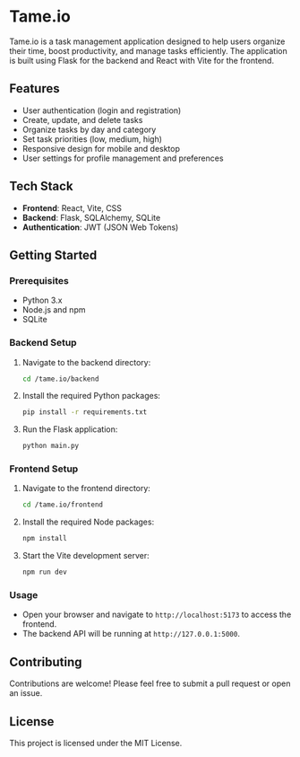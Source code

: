 # Tame.io

Tame.io is a task management application designed to help users organize their time, boost productivity, and manage tasks efficiently. The application is built using Flask for the backend and React with Vite for the frontend.

## Features

- User authentication (login and registration)
- Create, update, and delete tasks
- Organize tasks by day and category
- Set task priorities (low, medium, high)
- Responsive design for mobile and desktop
- User settings for profile management and preferences

## Tech Stack

- **Frontend**: React, Vite, CSS
- **Backend**: Flask, SQLAlchemy, SQLite
- **Authentication**: JWT (JSON Web Tokens)

## Getting Started

### Prerequisites

- Python 3.x
- Node.js and npm
- SQLite

### Backend Setup

1. Navigate to the backend directory:
   ```bash
   cd /tame.io/backend
   ```

2. Install the required Python packages:
   ```bash
   pip install -r requirements.txt
   ```

3. Run the Flask application:
   ```bash
   python main.py
   ```

### Frontend Setup

1. Navigate to the frontend directory:
   ```bash
   cd /tame.io/frontend
   ```

2. Install the required Node packages:
   ```bash
   npm install
   ```

3. Start the Vite development server:
   ```bash
   npm run dev
   ```

### Usage

- Open your browser and navigate to `http://localhost:5173` to access the frontend.
- The backend API will be running at `http://127.0.0.1:5000`.

## Contributing

Contributions are welcome! Please feel free to submit a pull request or open an issue.

## License

This project is licensed under the MIT License.
